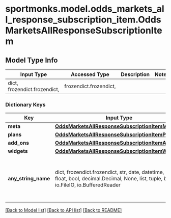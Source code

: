 # sportmonks.model.odds_markets_all_response_subscription_item.OddsMarketsAllResponseSubscriptionItem

## Model Type Info
Input Type | Accessed Type | Description | Notes
------------ | ------------- | ------------- | -------------
dict, frozendict.frozendict,  | frozendict.frozendict,  |  | 

### Dictionary Keys
Key | Input Type | Accessed Type | Description | Notes
------------ | ------------- | ------------- | ------------- | -------------
**meta** | [**OddsMarketsAllResponseSubscriptionItemMeta**](OddsMarketsAllResponseSubscriptionItemMeta.md) | [**OddsMarketsAllResponseSubscriptionItemMeta**](OddsMarketsAllResponseSubscriptionItemMeta.md) |  | [optional] 
**plans** | [**OddsMarketsAllResponseSubscriptionItemPlans**](OddsMarketsAllResponseSubscriptionItemPlans.md) | [**OddsMarketsAllResponseSubscriptionItemPlans**](OddsMarketsAllResponseSubscriptionItemPlans.md) |  | [optional] 
**add_ons** | [**OddsMarketsAllResponseSubscriptionItemAddOns**](OddsMarketsAllResponseSubscriptionItemAddOns.md) | [**OddsMarketsAllResponseSubscriptionItemAddOns**](OddsMarketsAllResponseSubscriptionItemAddOns.md) |  | [optional] 
**widgets** | [**OddsMarketsAllResponseSubscriptionItemWidgets**](OddsMarketsAllResponseSubscriptionItemWidgets.md) | [**OddsMarketsAllResponseSubscriptionItemWidgets**](OddsMarketsAllResponseSubscriptionItemWidgets.md) |  | [optional] 
**any_string_name** | dict, frozendict.frozendict, str, date, datetime, int, float, bool, decimal.Decimal, None, list, tuple, bytes, io.FileIO, io.BufferedReader | frozendict.frozendict, str, BoolClass, decimal.Decimal, NoneClass, tuple, bytes, FileIO | any string name can be used but the value must be the correct type | [optional]

[[Back to Model list]](../../README.md#documentation-for-models) [[Back to API list]](../../README.md#documentation-for-api-endpoints) [[Back to README]](../../README.md)

